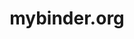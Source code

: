 ---
layout: default
modal-id: 6
img: binder.svg
title: mybinder.org
alt: image-alt
description: Mit  <a href="https://mybinder.org/" target="_blank">mybinder.org</a> können temporäre Arbeitsumgebungen für Schüler und Schülerinnen angefragt werden. Erstellt werden sie aufgrund der Anleitungen die bei github abgelegt sind.

---